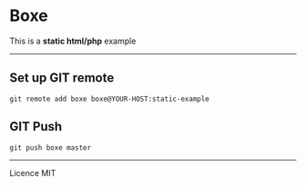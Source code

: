 # Boxe

This is a **static html/php** example

---

## Set up GIT remote

```
git remote add boxe boxe@YOUR-HOST:static-example
```

## GIT Push

```
git push boxe master
```

---

Licence MIT